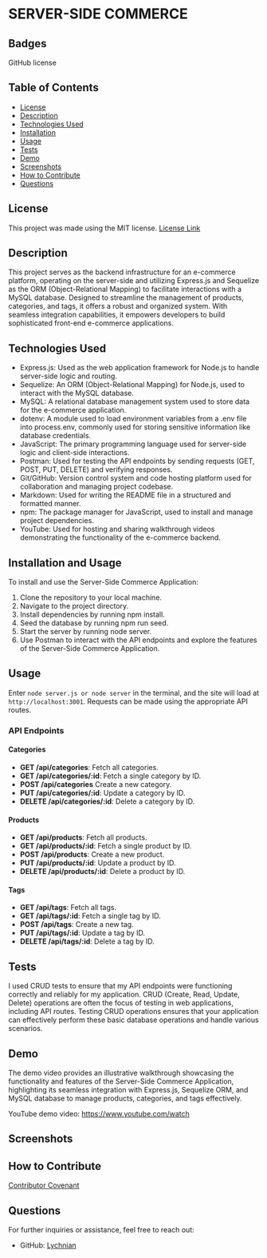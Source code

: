 # SERVER-SIDE COMMERCE



## Badges
GitHub license



## Table of Contents
- [License](#license)
- [Description](#description)
- [Technologies Used](#technologies-used)
- [Installation](#installation)
- [Usage](#usage)
- [Tests](#tests)
- [Demo](#demo)
- [Screenshots](#screenshots)
- [How to Contribute](#how-to-contribute)
- [Questions](#questions)



## License
This project was made using the MIT license. [License Link](LICENSE)



## Description

This project serves as the backend infrastructure for an e-commerce platform, operating on the server-side and utilizing Express.js and Sequelize as the ORM (Object-Relational Mapping) to facilitate interactions with a MySQL database. Designed to streamline the management of products, categories, and tags, it offers a robust and organized system. With seamless integration capabilities, it empowers developers to build sophisticated front-end e-commerce applications.



## Technologies Used

- Express.js: Used as the web application framework for Node.js to handle server-side logic and routing.
- Sequelize: An ORM (Object-Relational Mapping) for Node.js, used to interact with the MySQL database.
- MySQL: A relational database management system used to store data for the e-commerce application.
- dotenv: A module used to load environment variables from a .env file into process.env, commonly used for storing sensitive information like database credentials.
- JavaScript: The primary programming language used for server-side logic and client-side interactions.
- Postman: Used for testing the API endpoints by sending requests (GET, POST, PUT, DELETE) and verifying responses.
- Git/GitHub: Version control system and code hosting platform used for collaboration and managing project codebase.
- Markdown: Used for writing the README file in a structured and formatted manner.
- npm: The package manager for JavaScript, used to install and manage project dependencies.
- YouTube: Used for hosting and sharing walkthrough videos demonstrating the functionality of the e-commerce backend.



## Installation and Usage

To install and use the Server-Side Commerce Application:

1. Clone the repository to your local machine.
2. Navigate to the project directory.
3. Install dependencies by running npm install.
4. Seed the database by running npm run seed.
5. Start the server by running node server.
6. Use Postman to interact with the API endpoints and explore the features of the Server-Side Commerce Application.



## Usage
Enter `node server.js or node server` in the terminal, and the site will load at `http://localhost:3001`. 
Requests can be made using the appropriate API routes.

### API Endpoints

#### Categories

- **GET /api/categories**: Fetch all categories.
- **GET /api/categories/:id**: Fetch a single category by ID.
- **POST /api/categories** Create a new category.
- **PUT /api/categories/:id**: Update a category by ID.
- **DELETE /api/categories/:id**: Delete a category by ID.

#### Products

- **GET /api/products**: Fetch all products.
- **GET /api/products/:id**: Fetch a single product by ID.
- **POST /api/products**: Create a new product.
- **PUT /api/products/:id**: Update a product by ID.
- **DELETE /api/products/:id**: Delete a product by ID.

#### Tags

- **GET /api/tags**: Fetch all tags.
- **GET /api/tags/:id**: Fetch a single tag by ID.
- **POST /api/tags**: Create a new tag.
- **PUT /api/tags/:id**: Update a tag by ID.
- **DELETE /api/tags/:id**: Delete a tag by ID.



## Tests

I used CRUD tests to ensure that my API endpoints were functioning correctly and reliably for my application. CRUD (Create, Read, Update, Delete) operations are often the focus of testing in web applications, including API routes. Testing CRUD operations ensures that your application can effectively perform these basic database operations and handle various scenarios.


## Demo

The demo video provides an illustrative walkthrough showcasing the functionality and features of the Server-Side Commerce Application, highlighting its seamless integration with Express.js, Sequelize ORM, and MySQL database to manage products, categories, and tags effectively.

YouTube demo video: https://www.youtube.com/watch



## Screenshots



## How to Contribute

[Contributor Covenant](https://www.contributor-covenant.org/)  




## Questions
For further inquiries or assistance, feel free to reach out:
- GitHub: [Lychnian](https://github.com/Lychnian)
